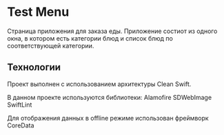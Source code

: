 # Test Menu
Страница приложения для заказа еды. Приложение состиот из одного окна, в котором есть категории блюд и список блюд по соответствующей категории.

## Технологии
Проект выполнен с использованием архитектуры Clean Swift.

В данном проекте используются библиотеки:
Alamofire
SDWebImage
SwiftLint

Для отображения данных в offline режиме использован фреймворк CoreData
